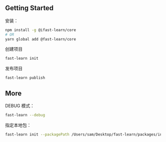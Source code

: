 
## Getting Started

安装：

```bash
npm install -g @ifast-learn/core
# OR
yarn global add @fast-learn/core
```

创建项目

```bash
fast-learn init 
```

发布项目

```bash
fast-learn publish
```

## More

DEBUG 模式：

```bash
fast-learn --debug
```

指定本地包：

```bash
fast-learn init --packagePath /Users/sam/Desktop/fast-learn/packages/init/
```
